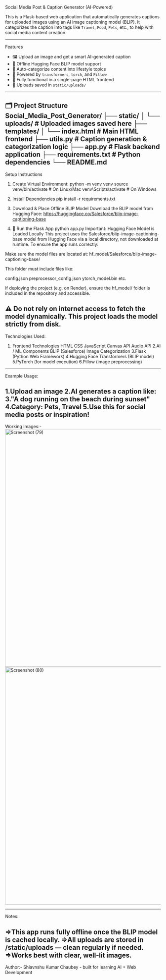 Social Media Post & Caption Generator (AI-Powered)

This is a Flask-based web application that automatically generates captions for uploaded images using an AI image captioning model (BLIP). It categorizes the caption into tags like `Travel`, `Food`, `Pets`, etc., to help with social media content creation.

----------------------------------------------------------------------

 Features

- 🖼️ Upload an image and get a smart AI-generated caption
- 📂 Offline Hugging Face BLIP model support
- 🔖 Auto-categorize content into lifestyle topics
- 🧠 Powered by `transformers`, `torch`, and `Pillow`
- 🎨 Fully functional in a single-page HTML frontend
- 📁 Uploads saved in `static/uploads/`

------------------------------------------------------------------------

🗂️ Project Structure
Social_Media_Post_Generator/
├── static/
│ └── uploads/ # Uploaded images saved here
├── templates/
│ └── index.html # Main HTML frontend
├── utils.py # Caption generation & categorization logic
├── app.py # Flask backend application
├── requirements.txt # Python dependencies
└── README.md
-------------------------------------------------------------------------

 Setup Instructions

1. Create Virtual Environment:
    python -m venv venv
    source venv/bin/activate     # On Linux/Mac
    venv\Scripts\activate        # On Windows
  
2. Install Dependencies
   pip install -r requirements.txt

3. Download & Place Offline BLIP Model
Download the BLIP model from Hugging Face: https://huggingface.co/Salesforce/blip-image-captioning-base

4. 🏃 Run the Flask App
   python app.py
Important:
Hugging Face Model is Loaded Locally
This project uses the Salesforce/blip-image-captioning-base model from Hugging Face via a local directory, not downloaded at runtime.
To ensure the app runs correctly:

Make sure the model files are located at:
hf_model/Salesforce/blip-image-captioning-base/

This folder must include files like:

config.json
preprocessor_config.json
ytorch_model.bin
etc.

If deploying the project (e.g. on Render), ensure the hf_model/ folder is included in the repository and accessible.

⚠️ Do not rely on internet access to fetch the model dynamically. This project loads the model strictly from disk.
---------------------------------------------------------------------------

Technologies Used:
 1. Frontend Technologies
    HTML
    CSS
    JavaScript
    Canvas API
    Audio API
 2.AI / ML Components
     BLIP (Salesforce)
     Image Categorization
 3.Flask (Python Web Framework)
 4.Hugging Face Transformers (BLIP model)
 5.PyTorch (for model execution)
 6.Pillow (image preprocessing)
-----------------------------------------------------------------------------

Example Usage:

1.Upload an image
2.AI generates a caption like:
3."A dog running on the beach during sunset"
4.Category: Pets, Travel
5.Use this for social media posts or inspiration!
------------------------------------------------------------------------------

Working Images:-
<img width="1366" height="768" alt="Screenshot (79)" src="https://github.com/user-attachments/assets/3bfdadae-89c2-4e09-b643-cbc01ec89442" />
<img width="1366" height="768" alt="Screenshot (80)" src="https://github.com/user-attachments/assets/7ed026e5-5b13-4a55-a977-df8571f4aa45" />

-------------------------------------------------------------------------------

 Notes:
 
=>This app runs fully offline once the BLIP model is cached locally.
=>All uploads are stored in /static/uploads — clean regularly if needed.
=>Works best with clear, well-lit images.
------------------------------------------------------------------------------

Author:-
Shiavnshu Kumar Chaubey - built for learning AI + Web Development

